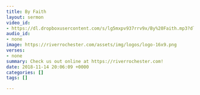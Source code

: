 ```yaml
---
title: By Faith
layout: sermon
video_id:
- https://dl.dropboxusercontent.com/s/lg5mxpv937rrv9x/By%20Faith.mp3?dl=0
audio_id:
- none
image: https://riverrochester.com/assets/img/logos/logo-16x9.png
verses:
- none
summary: Check us out online at https://riverrochester.com!
date: 2018-11-14 20:06:09 +0000
categories: []
tags: []

---
```

